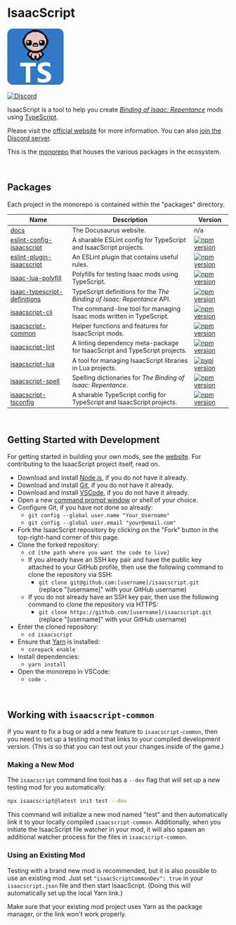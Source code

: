 # IsaacScript

<img src="https://github.com/IsaacScript/isaacscript/raw/main/misc/logo.png" alt="Logo" width="128" height="128">

<br>

[![Discord](https://img.shields.io/discord/843174215287832626?color=blue&label=Discord&logo=Discord&logoColor=white)](https://discord.gg/435qCC6nHt)

IsaacScript is a tool to help you create [_Binding of Isaac: Repentance_](https://store.steampowered.com/app/1426300/The_Binding_of_Isaac_Repentance/) mods using [TypeScript](https://www.typescriptlang.org/).

Please visit the [official website](https://isaacscript.github.io/) for more information. You can also [join the Discord server](https://discord.gg/435qCC6nHt).

This is the [monorepo](https://en.wikipedia.org/wiki/Monorepo) that houses the various packages in the ecosystem.

<br>

## Packages

Each project in the monorepo is contained within the "packages" directory.

| Name                                                                    | Description                                                                | Version                                                                                                                                     |
| ----------------------------------------------------------------------- | -------------------------------------------------------------------------- | ------------------------------------------------------------------------------------------------------------------------------------------- |
| [docs](./packages/docs)                                                 | The Docusaurus website.                                                    | n/a                                                                                                                                         |
| [eslint-config-isaacscript](./packages/eslint-config-isaacscript)       | A sharable ESLint config for TypeScript and IsaacScript projects.          | [![npm version](https://img.shields.io/npm/v/eslint-config-isaacscript.svg)](https://www.npmjs.com/package/eslint-config-isaacscript)       |
| [eslint-plugin-isaacscript](./packages/eslint-plugin-isaacscript)       | An ESLint plugin that contains useful rules.                               | [![npm version](https://img.shields.io/npm/v/eslint-plugin-isaacscript.svg)](https://www.npmjs.com/package/eslint-plugin-isaacscript)       |
| [isaac-lua-polyfill](./packages/isaac-lua-polyfill)                     | Polyfills for testing Isaac mods using TypeScript.                         | [![npm version](https://img.shields.io/npm/v/isaac-lua-polyfill.svg)](https://www.npmjs.com/package/isaac-lua-polyfill)                     |
| [isaac-typescript-definitions](./packages/isaac-typescript-definitions) | TypeScript definitions for the _The Binding of Isaac: Repentance_ API.     | [![npm version](https://img.shields.io/npm/v/isaac-typescript-definitions.svg)](https://www.npmjs.com/package/isaac-typescript-definitions) |
| [isaacscript-cli](./packages/isaacscript-cli)                           | The command-line tool for managing Isaac mods written in TypeScript.       | [![npm version](https://img.shields.io/npm/v/isaacscript.svg)](https://www.npmjs.com/package/isaacscript)                                   |
| [isaacscript-common](./packages/isaacscript-common)                     | Helper functions and features for IsaacScript mods.                        | [![npm version](https://img.shields.io/npm/v/isaacscript-common.svg)](https://www.npmjs.com/package/isaacscript-common)                     |
| [isaacscript-lint](./packages/isaacscript-lint)                         | A linting dependency meta-package for IsaacScript and TypeScript projects. | [![npm version](https://img.shields.io/npm/v/isaacscript-lint.svg)](https://www.npmjs.com/package/isaacscript-lint)                         |
| [isaacscript-lua](./packages/isaacscript-lua)                           | A tool for managing IsaacScript libraries in Lua projects.                 | [![pypi version](https://img.shields.io/pypi/v/isaacscript-lua.svg)](https://pypi.org/project/isaacscript-lua/)                             |
| [isaacscript-spell](./packages/isaacscript-spell)                       | Spelling dictionaries for _The Binding of Isaac: Repentance_.              | [![npm version](https://img.shields.io/npm/v/isaacscript-spell.svg)](https://www.npmjs.com/package/isaacscript-spell)                       |
| [isaacscript-tsconfig](./packages/isaacscript-tsconfig)                 | A sharable TypeScript config for TypeScript and IsaacScript projects.      | [![npm version](https://img.shields.io/npm/v/isaacscript-tsconfig.svg)](https://www.npmjs.com/package/isaacscript-tsconfig)                 |

<br>

## Getting Started with Development

For getting started in building your own mods, see the [website](https://isaacscript.github.io/main/getting-started). For contributing to the IsaacScript project itself, read on.

- Download and install [Node.js](https://nodejs.org/en/download/), if you do not have it already.
- Download and install [Git](https://git-scm.com/), if you do not have it already.
- Download and install [VSCode](https://https://code.visualstudio.com/), if you do not have it already.
- Open a new [command prompt window](https://www.howtogeek.com/235101/10-ways-to-open-the-command-prompt-in-windows-10/) or shell of your choice.
- Configure Git, if you have not done so already:
  - `git config --global user.name "Your_Username"`
  - `git config --global user.email "your@email.com"`
- Fork the IsaacScript repository by clicking on the "Fork" button in the top-right-hand corner of this page.
- Clone the forked repository:
  - `cd [the path where you want the code to live]`
  - If you already have an SSH key pair and have the public key attached to your GitHub profile, then use the following command to clone the repository via SSH:
    - `git clone git@github.com:[username]/isaacscript.git` <br>
      (replace "[username]" with your GitHub username)
  - If you do not already have an SSH key pair, then use the following command to clone the repository via HTTPS:
    - `git clone https://github.com/[username]/isaacscript.git` <br>
      (replace "[username]" with your GitHub username)
- Enter the cloned repository:
  - `cd isaacscript`
- Ensure that [Yarn](https://classic.yarnpkg.com/lang/en/) is installed:
  - `corepack enable`
- Install dependencies:
  - `yarn install`
- Open the monorepo in VSCode:
  - `code .`

<br>

## Working with `isaacscript-common`

If you want to fix a bug or add a new feature to `isaacscript-common`, then you need to set up a testing mod that links to your compiled development version. (This is so that you can test out your changes inside of the game.)

### Making a New Mod

The `isaacscript` command line tool has a `--dev` flag that will set up a new testing mod for you automatically:

```sh
npx isaacscript@latest init test --dev
```

This command will initialize a new mod named "test" and then automatically link it to your locally compiled `isaacscript-common`. Additionally, when you initiate the IsaacScript file watcher in your mod, it will also spawn an additional watcher process for the files in `isaacscript-common`.

### Using an Existing Mod

Testing with a brand new mod is recommended, but it is also possible to use an existing mod. Just set `"isaacScriptCommonDev": true` in your `isaacscript.json` file and then start IsaacScript. (Doing this will automatically set up the local Yarn link.)

Make sure that your existing mod project uses Yarn as the package manager, or the link won't work properly.
